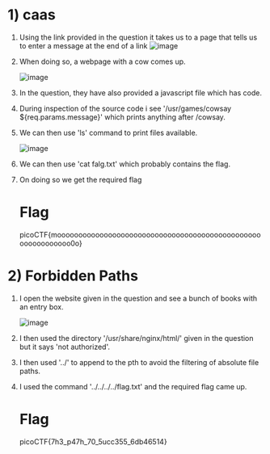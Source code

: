 # 1) caas

1) Using the link provided in the question it takes us to a page that tells us to enter a message at the end of a link
   ![image](https://github.com/Snapskillz123/picoCTF/assets/149099858/adbfe497-5142-471a-b300-e7ed165d429c)

2) When doing so, a webpage with a cow comes up.
  
   ![image](https://github.com/Snapskillz123/picoCTF/assets/149099858/21816f6e-c09d-4736-87ef-2313bb13294b)

3) In the question, they have also provided a javascript file which has code.
4) During inspection of the source code i see '/usr/games/cowsay ${req.params.message}' which prints anything after /cowsay.
5) We can then use 'ls' command to print files available.
 
   ![image](https://github.com/Snapskillz123/picoCTF/assets/149099858/49307e91-8d09-407e-bd3d-1b664982d11d)
   
6) We can then use 'cat falg.txt' which probably contains the flag.
7) On doing so we get the required flag

   # Flag

   picoCTF{moooooooooooooooooooooooooooooooooooooooooooooooooooooooooooo0o}

# 2) Forbidden Paths

1) I open the website given in the question and see a bunch of books with an entry box.
 
   ![image](https://github.com/Snapskillz123/picoCTF/assets/149099858/f7b28227-4fe1-4a8c-b8d4-da7485da0da3)
   
2) I then used the directory '/usr/share/nginx/html/' given in the question but it says 'not authorized'.
3) I then used '../' to append to the pth to avoid the filtering of absolute file paths.
4) I used the command '../../../../flag.txt' and the required flag came up.

   # Flag

   picoCTF{7h3_p47h_70_5ucc355_6db46514}

 
 
